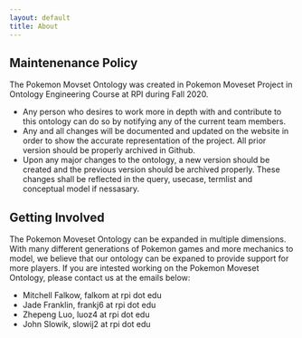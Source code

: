 ```yaml
---
layout: default
title: About
---
```


## Maintenenance Policy
The Pokemon Movset Ontology was created in Pokemon Moveset Project in Ontology Engineering Course at RPI during Fall 2020.
- Any person who desires to work more in depth with and contribute to this ontology can do so by notifying any of the current team members. 
- Any and all changes will be documented and updated on the website in order to show the accurate representation of the project. All prior version should be properly archived in Github.   
- Upon any major changes to the ontology, a new version should be created and the previous version should be archived properly. These changes shall be reflected in the query, usecase, termlist and conceptual model if nessasary. 
## Getting Involved
The Pokemon Moveset Ontology can be expanded in multiple dimensions. With many different generations of Pokemon games and more mechanics to model, we believe that our ontology can be expaned to provide support for more players. 
If you are intested working on the Pokemon Moveset Ontology, please contact us at the emails below:
- Mitchell Falkow, falkom at rpi dot edu
- Jade Franklin, frankj6 at rpi dot edu
- Zhepeng Luo, luoz4 at rpi dot edu 
- John Slowik, slowij2 at rpi dot edu

